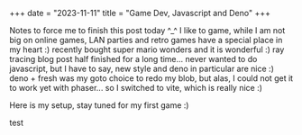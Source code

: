 +++
date = "2023-11-11"
title = "Game Dev, Javascript and Deno"
+++

Notes to force me to finish this post today ^_^
I like to game, while I am not big on online games, LAN parties and retro games have a special place in my heart :) recently bought super mario wonders and it is wonderful :)
ray tracing blog post half finished for a long time...
never wanted to do javascript, but I have to say, new style and deno in particular are nice :)
deno + fresh was my goto choice to redo my blob, but alas, I could not get it to work yet with phaser...
so I switched to vite, which is really nice :)

Here is my setup, stay tuned for my first game :)

test

<head>
<meta charset="utf-8" />

<script src="https://harlecin.netlify.app/js/phaser.min.js"></script> 
<script src="https://harlecin.netlify.app/js/load.js"></script>
<script src="https://harlecin.netlify.app/js/menu.js"></script>
<script src="https://harlecin.netlify.app/js/play.js"></script>
<script src="https://harlecin.netlify.app/js/game.js"></script>
</head>
<body>
<div id="game"></div>
</body>
